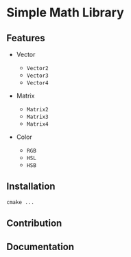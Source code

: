 # Simple Math Library

## Features

- Vector
  - `Vector2`
  - `Vector3`
  - `Vector4`

- Matrix
  - `Matrix2`
  - `Matrix3`
  - `Matrix4`

- Color
  - `RGB`
  - `HSL`
  - `HSB`

## Installation

    cmake ...

## Contribution


## Documentation